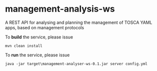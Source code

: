 # management-analysis-ws
A REST API for analysing and planning the management of TOSCA YAML apps, based on management protocols

To **build** the service, please issue

`mvn clean install`

To **run** the service, please issue 

`java -jar target\management-analyser-ws-0.1.jar server config.yml`
